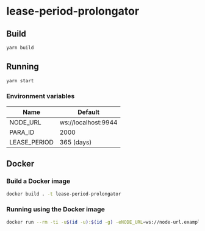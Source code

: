 # lease-period-prolongator

## Build

```bash
yarn build
```

## Running

```bash
yarn start
```

### Environment variables

| Name         | Default             |
| ------------ | ------------------- |
| NODE_URL     | ws://localhost:9944 |
| PARA_ID      | 2000                |
| LEASE_PERIOD | 365 (days)          |


## Docker

### Build a Docker image

```bash
docker build . -t lease-period-prolongator
```

### Running using the Docker image

```bash
docker run --rm -ti -u$(id -u):$(id -g) -eNODE_URL=ws://node-url.example.com:9944 lease-period-prolongator
```
